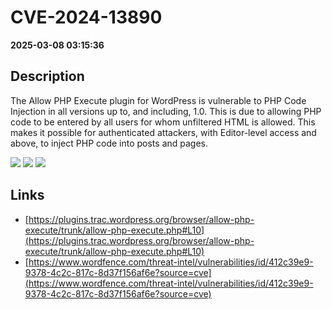 # CVE-2024-13890

**2025-03-08 03:15:36**

## Description
The Allow PHP Execute plugin for WordPress is vulnerable to PHP Code Injection in all versions up to, and including, 1.0. This is due to allowing PHP code to be entered by all users for whom unfiltered HTML is allowed. This makes it possible for authenticated attackers, with Editor-level access and above, to inject PHP code into posts and pages.

![](https://img.shields.io/static/v1?label=Score&message=7.2&color=red)
![](https://img.shields.io/static/v1?label=Severity&message=HIGH&color=red)
![](https://img.shields.io/static/v1?label=CWE&message=RCE&color=green)

## Links
- [https://plugins.trac.wordpress.org/browser/allow-php-execute/trunk/allow-php-execute.php#L10](https://plugins.trac.wordpress.org/browser/allow-php-execute/trunk/allow-php-execute.php#L10)
- [https://www.wordfence.com/threat-intel/vulnerabilities/id/412c39e9-9378-4c2c-817c-8d37f156af6e?source=cve](https://www.wordfence.com/threat-intel/vulnerabilities/id/412c39e9-9378-4c2c-817c-8d37f156af6e?source=cve)
